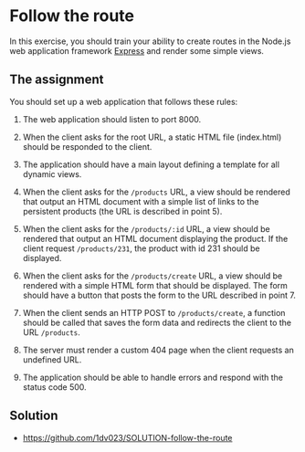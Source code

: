 # Follow the route

In this exercise, you should train your ability to create routes in the Node.js web application framework [Express](https://expressjs.com/) and render some simple views.

## The assignment

You should set up a web application that follows these rules:

1. The web application should listen to port 8000.

2. When the client asks for the root URL, a static HTML file (index.html) should be responded to the client.

3. The application should have a main layout defining a template for all dynamic views.

4. When the client asks for the `/products` URL, a view should be rendered that output an HTML document with a simple list of links to the persistent products (the URL is described in point 5).

5. When the client asks for the `/products/:id` URL, a view should be rendered that output an HTML document displaying the product. If the client request `/products/231`, the product with id 231 should be displayed.

6. When the client asks for the `/products/create` URL, a view should be rendered with a simple HTML form that should be displayed. The form should have a button that posts the form to the URL described in point 7.

7. When the client sends an HTTP POST to `/products/create`, a function should be called that saves the form data and redirects the client to the URL `/products`.

8. The server must render a custom 404 page when the client requests an undefined URL.

9. The application should be able to handle errors and respond with the status code 500.

## Solution

- <https://github.com/1dv023/SOLUTION-follow-the-route>
